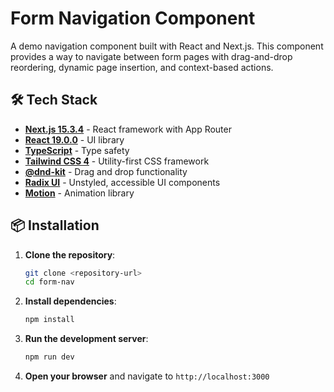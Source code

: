 # Form Navigation Component

A demo navigation component built with React and Next.js. This component provides a way to navigate between form pages with drag-and-drop reordering, dynamic page insertion, and context-based actions.

## 🛠️ Tech Stack

- **[Next.js 15.3.4](https://nextjs.org/)** - React framework with App Router
- **[React 19.0.0](https://react.dev/)** - UI library
- **[TypeScript](https://www.typescriptlang.org/)** - Type safety
- **[Tailwind CSS 4](https://tailwindcss.com/)** - Utility-first CSS framework
- **[@dnd-kit](https://dndkit.com/)** - Drag and drop functionality
- **[Radix UI](https://www.radix-ui.com/)** - Unstyled, accessible UI components
- **[Motion](https://motion.dev/)** - Animation library

## 📦 Installation

1. **Clone the repository**:

   ```bash
   git clone <repository-url>
   cd form-nav
   ```

2. **Install dependencies**:

   ```bash
   npm install
   ```

3. **Run the development server**:

   ```bash
   npm run dev
   ```

4. **Open your browser** and navigate to `http://localhost:3000`
